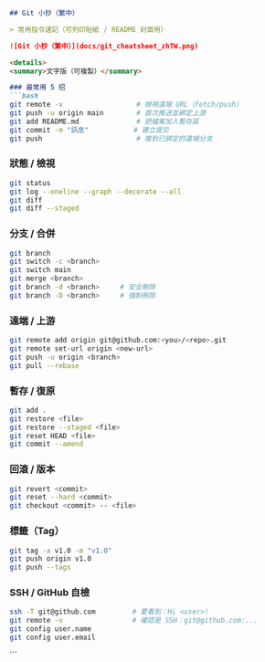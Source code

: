 
````md
## Git 小抄（繁中）

> 常用指令速記（可列印貼紙 / README 封面用）

![Git 小抄（繁中）](docs/git_cheatsheet_zhTW.png)

<details>
<summary>文字版（可複製）</summary>

### 最常用 5 招
```bash
git remote -v                  # 檢視遠端 URL（fetch/push）
git push -u origin main        # 首次推送並綁定上游
git add README.md              # 把檔案加入暫存區
git commit -m "訊息"           # 建立提交
git push                       # 推到已綁定的遠端分支
````

### 狀態 / 檢視

```bash
git status
git log --oneline --graph --decorate --all
git diff
git diff --staged
```

### 分支 / 合併

```bash
git branch
git switch -c <branch>
git switch main
git merge <branch>
git branch -d <branch>     # 安全刪除
git branch -D <branch>     # 強制刪除
```

### 遠端 / 上游

```bash
git remote add origin git@github.com:<you>/<repo>.git
git remote set-url origin <new-url>
git push -u origin <branch>
git pull --rebase
```

### 暫存 / 復原

```bash
git add .
git restore <file>
git restore --staged <file>
git reset HEAD <file>
git commit --amend
```

### 回滾 / 版本

```bash
git revert <commit>
git reset --hard <commit>
git checkout <commit> -- <file>
```

### 標籤（Tag）

```bash
git tag -a v1.0 -m "v1.0"
git push origin v1.0
git push --tags
```

### SSH / GitHub 自檢

```bash
ssh -T git@github.com         # 要看到：Hi <user>!
git remote -v                 # 確認是 SSH：git@github.com:...
git config user.name
git config user.email
```

</details>
```


